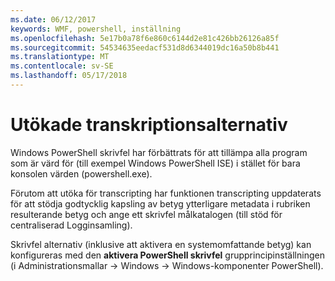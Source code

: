 ```yaml
---
ms.date: 06/12/2017
keywords: WMF, powershell, inställning
ms.openlocfilehash: 5e17b0a78f6e860c6144d2e81c426bb26126a85f
ms.sourcegitcommit: 54534635eedacf531d8d6344019dc16a50b8b441
ms.translationtype: MT
ms.contentlocale: sv-SE
ms.lasthandoff: 05/17/2018
---
```

# <a name="enhanced-transcription-options"></a>Utökade transkriptionsalternativ

Windows PowerShell skrivfel har förbättrats för att tillämpa alla program som är värd för (till exempel Windows PowerShell ISE) i stället för bara konsolen värden (powershell.exe).

Förutom att utöka för transcripting har funktionen transcripting uppdaterats för att stödja godtycklig kapsling av betyg ytterligare metadata i rubriken resulterande betyg och ange ett skrivfel målkatalogen (till stöd för centraliserad Logginsamling).

Skrivfel alternativ (inklusive att aktivera en systemomfattande betyg) kan konfigureras med den **aktivera PowerShell skrivfel** grupprincipinställningen (i Administrationsmallar -> Windows -> Windows-komponenter PowerShell).
